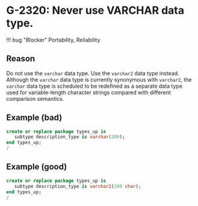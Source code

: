 # G-2320: Never use VARCHAR data type.

!!! bug "Blocker"
    Portability, Reliability

## Reason

Do not use the `varchar` data type. Use the `varchar2` data type instead. Although the `varchar` data type is currently synonymous with `varchar2`, the `varchar` data type is scheduled to be redefined as a separate data type used for variable-length character strings compared with different comparison semantics.

## Example (bad)

``` sql hl_lines="2"
create or replace package types_up is
   subtype description_type is varchar(200);
end types_up;
/
```

## Example (good)

``` sql hl_lines="2"
create or replace package types_up is
   subtype description_type is varchar2(200 char);
end types_up;
/
```